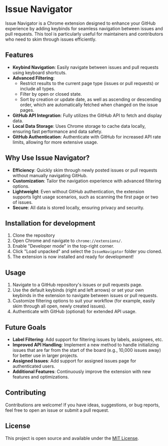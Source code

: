 # Issue Navigator

Issue Navigator is a Chrome extension designed to enhance your GitHub experience by adding keybinds for seamless navigation between issues and pull requests. This tool is particularly useful for maintainers and contributors who need to skim through issues efficiently.

## Features

- **Keybind Navigation**: Easily navigate between issues and pull requests using keyboard shortcuts.
- **Advanced Filtering**:
  - Restrict results to the current page type (issues or pull requests) or include all types.
  - Filter by open or closed state.
  - Sort by creation or update date, as well as ascending or descending order, which are automatically fetched when changed on the issue pages.
- **GitHub API Integration**: Fully utilizes the GitHub API to fetch and display data.
- **Local Data Storage**: Uses Chrome storage to cache data locally, ensuring fast performance and data safety.
- **GitHub Authentication**: Authenticate with GitHub for increased API rate limits, allowing for more extensive usage.

## Why Use Issue Navigator?

- **Efficiency**: Quickly skim through newly posted issues or pull requests without manually navigating GitHub.
- **Customization**: Tailor the navigation experience with advanced filtering options.
- **Lightweight**: Even without GitHub authentication, the extension supports light usage scenarios, such as scanning the first page or two of issues.
- **Secure**: All data is stored locally, ensuring privacy and security.

## Installation for development

1. Clone the repository
2. Open Chrome and navigate to `chrome://extensions/`.
3. Enable "Developer mode" in the top-right corner.
4. Click "Load unpacked" and select the `IssueNavigator` folder you cloned.
5. The extension is now installed and ready for development!

## Usage

1. Navigate to a GitHub repository's issues or pull requests page.
2. Use the default keybinds (right and left arrows) or set your own keybinds in the extension to navigate between issues or pull requests.
3. Customize filtering options to suit your workflow (for example, easily skim through all open, newly created issues).
4. Authenticate with GitHub (optional) for extended API usage.

## Future Goals

- **Label Filtering**: Add support for filtering issues by labels, assignees, etc.
- **Improved API Handling**: Implement a new method to handle initializing issues that are far from the start of the board (e.g., 10,000 issues away) for better use in larger projects.
- **Assigned Issues**: Add support for assigned issues page for authenticated users.
- **Additional Features**: Continuously improve the extension with new features and optimizations.

## Contributing

Contributions are welcome! If you have ideas, suggestions, or bug reports, feel free to open an issue or submit a pull request.

## License

This project is open source and available under the [MIT License](LICENSE).
